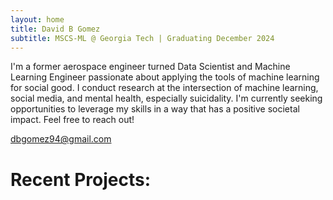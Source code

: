 ```yaml
---
layout: home
title: David B Gomez
subtitle: MSCS-ML @ Georgia Tech | Graduating December 2024
---
```


I'm a former aerospace engineer turned Data Scientist and Machine Learning Engineer passionate about applying the tools of machine learning for social good. I conduct research at the intersection of machine learning, social media, and mental health, especially suicidality. I'm currently seeking opportunities to leverage my skills in a way that has a positive societal impact. Feel free to reach out!

dbgomez94@gmail.com

# Recent Projects: